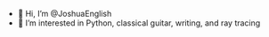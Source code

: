 - 👋 Hi, I’m @JoshuaEnglish
- 👀 I’m interested in Python, classical guitar, writing, and ray tracing


<!---
JoshuaEnglish/JoshuaEnglish is a ✨ special ✨ repository because its `README.md` (this file) appears on your GitHub profile.
You can click the Preview link to take a look at your changes.
--->
